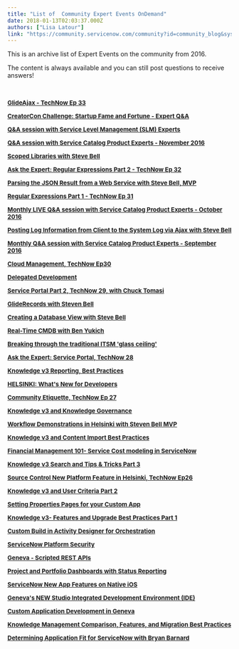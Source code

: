 ```yaml
---
title: "List of  Community Expert Events OnDemand"
date: 2018-01-13T02:03:37.000Z
authors: ["Lisa Latour"]
link: "https://community.servicenow.com/community?id=community_blog&sys_id=52dde6e9dbd0dbc01dcaf3231f9619dc"
---
```

<p>This is an archive list of Expert Events on the community from 2016.</p>
<p>The content is always available and you can still post questions to receive answers!</p>
<p> </p>
<p><span style="font-size: 10pt;"><strong><a title="" href="/community?id&#61;community_question&amp;sys_id&#61;6febcfe1db9cdbc01dcaf3231f961992" rel="nofollow">GlideAjax - TechNow Ep 33</a></strong></span></p>
<p><span style="font-size: 10pt;"><strong><a title="" href="/community?id&#61;community_question&amp;sys_id&#61;2ea443e9dbd8dbc01dcaf3231f9619de" rel="nofollow">CreatorCon Challenge: Startup Fame and Fortune - Expert Q&amp;A</a></strong></span></p>
<p><span style="font-size: 10pt;"><strong><a title="" href="/community?id&#61;community_question&amp;sys_id&#61;418b0761db9cdbc01dcaf3231f9619d5" rel="nofollow">Q&amp;A session with Service Level Management (SLM) Experts</a></strong></span></p>
<p><span style="font-size: 10pt;"><strong><a title="" href="/community?id&#61;community_question&amp;sys_id&#61;dc43cbe1dbd8dbc01dcaf3231f96194d" rel="nofollow">Q&amp;A session with Service Catalog Product Experts - November 2016</a></strong></span></p>
<p><span style="font-size: 10pt;"><strong><a title="" href="/community?id&#61;community_question&amp;sys_id&#61;9da20f21dbd8dbc01dcaf3231f961983" rel="nofollow">Scoped Libraries with Steve Bell</a></strong></span></p>
<p><span style="font-size: 10pt;"><strong><a title="" href="/community?id&#61;community_question&amp;sys_id&#61;dbc647a5db1cdbc01dcaf3231f961927" rel="nofollow">Ask the Expert: Regular Expressions Part 2 - TechNow Ep 32</a></strong></span></p>
<p><span style="font-size: 10pt;"><strong><a title="" href="/community?id&#61;community_question&amp;sys_id&#61;d84287addb98dbc01dcaf3231f96196e" rel="nofollow">Parsing the JSON Result from a Web Service with Steve Bell, MVP</a></strong></span></p>
<p><span style="font-size: 10pt;"><strong><a title="" href="/community?id&#61;community_question&amp;sys_id&#61;93860b25db1cdbc01dcaf3231f9619f0" rel="nofollow">Regular Expressions Part 1 - TechNow Ep 31</a></strong></span></p>
<p><span style="font-size: 10pt;"><strong><a title="" href="/community?id&#61;community_question&amp;sys_id&#61;fdd80f61db5cdbc01dcaf3231f9619c2" rel="nofollow">Monthly LIVE Q&amp;A session with Service Catalog Product Experts - October 2016</a></strong></span></p>
<p><span style="font-size: 10pt;"><strong><a title="" href="/community?id&#61;community_question&amp;sys_id&#61;5ec24b61dbd8dbc01dcaf3231f961979" rel="nofollow">Posting Log Information from Client to the System Log via Ajax with Steve Bell</a></strong></span></p>
<p><span style="font-size: 10pt;"><strong><a title="" href="/community?id&#61;community_question&amp;sys_id&#61;eab29ba1db101fc01dcaf3231f961928" rel="nofollow">Monthly Q&amp;A session with Service Catalog Product Experts - September 2016</a></strong></span></p>
<p><span style="font-size: 10pt;"><strong> <a title="" href="/community?id&#61;community_question&amp;sys_id&#61;f8bc8be5db9cdbc01dcaf3231f96196e" rel="nofollow">Cloud Management, TechNow Ep30</a></strong></span></p>
<p><span style="font-size: 10pt;"><strong><a title="" href="/community?id&#61;community_question&amp;sys_id&#61;038c4fa5db9cdbc01dcaf3231f961984" rel="nofollow">Delegated Development </a></strong></span></p>
<p><span style="font-size: 10pt;"><strong><a title="" href="/community?id&#61;community_question&amp;sys_id&#61;1ca2cb21dbd8dbc01dcaf3231f96199c" rel="nofollow">Service Portal Part 2, TechNow 29, with Chuck Tomasi </a></strong></span></p>
<p><span style="font-size: 10pt;"><strong><a title="" href="/community?id&#61;community_question&amp;sys_id&#61;d5025feddbdcdbc01dcaf3231f9619a0" rel="nofollow">GlideRecords with Steven Bell</a></strong></span></p>
<p><span style="font-size: 10pt;"><strong><a title="" href="/community?id&#61;community_question&amp;sys_id&#61;ff22db21db101fc01dcaf3231f9619c2" rel="nofollow">Creating a Database View with Steve Bell </a></strong></span></p>
<p><span style="font-size: 10pt;"><strong><a title="" href="/community?id&#61;community_question&amp;sys_id&#61;97d6cba5db1cdbc01dcaf3231f9619e0" rel="nofollow">Real-Time CMDB with Ben Yukich </a></strong></span></p>
<p><span style="font-size: 10pt;"><a href="/community?id&#61;community_question&amp;sys_id&#61;e77443a9dbd8dbc01dcaf3231f9619b9" rel="nofollow"><strong>Breaking through the traditional ITSM &#39;glass ceiling&#39; </strong></a></span></p>
<p><span style="font-size: 10pt;"><strong><a title="" href="/community?id&#61;community_question&amp;sys_id&#61;31ee07a1dbdcdbc01dcaf3231f961920" rel="nofollow">Ask the Expert: Service Portal, TechNow 28 </a></strong></span></p>
<p><span style="font-size: 10pt;"><strong><a title="" href="/community?id&#61;community_question&amp;sys_id&#61;b9ae7e65db58dbc01dcaf3231f96196f" rel="nofollow">Knowledge v3 Reporting, Best Practices </a></strong></span></p>
<p><span style="font-size: 10pt;"><a href="/community?id&#61;community_question&amp;sys_id&#61;e0adcf2ddb9cdbc01dcaf3231f9619b9" rel="nofollow"><strong>HELSINKI: What&#39;s New for Developers </strong></a></span></p>
<p><span style="font-size: 10pt;"><a href="/community?id&#61;community_question&amp;sys_id&#61;f1640b69dbd8dbc01dcaf3231f9619be" rel="nofollow"><strong>Community Etiquette, TechNow Ep 27</strong></a></span></p>
<p><span style="font-size: 10pt;"><a href="/community?id&#61;community_question&amp;sys_id&#61;375a8fa9db5cdbc01dcaf3231f96193f" rel="nofollow"><strong>Knowledge v3 and Knowledge Governance</strong></a></span></p>
<p><span style="font-size: 10pt;"><a href="/community?id&#61;community_question&amp;sys_id&#61;0c37c729db1cdbc01dcaf3231f9619cd" rel="nofollow"><strong>Workflow Demonstrations in Helsinki with Steven Bell MVP</strong></a></span></p>
<p><span style="font-size: 10pt;"><a href="/community?id&#61;community_question&amp;sys_id&#61;fa964f25db1cdbc01dcaf3231f9619d6" rel="nofollow"><strong>Knowledge v3 and Content Import Best Practices</strong></a></span></p>
<p><span style="font-size: 10pt;"><a href="/community?id&#61;community_question&amp;sys_id&#61;6ce50f21db1cdbc01dcaf3231f9619c5" rel="nofollow"><strong>Financial Management 101- Service Cost modeling in ServiceNow </strong></a></span></p>
<p><span style="font-size: 10pt;"><a href="/community?id&#61;community_question&amp;sys_id&#61;1715076ddbd8dbc01dcaf3231f9619db" rel="nofollow"><strong>Knowledge v3 Search and Tips &amp; Tricks Part 3 </strong></a></span></p>
<p><span style="font-size: 10pt;"><a href="/community?id&#61;community_question&amp;sys_id&#61;f9910769db98dbc01dcaf3231f9619b3" rel="nofollow"><strong>Source Control New Platform Feature in Helsinki, TechNow Ep26</strong></a></span></p>
<p><span style="font-size: 10pt;"><a href="/community?id&#61;community_question&amp;sys_id&#61;d0d107a9db98dbc01dcaf3231f961943" rel="nofollow"><strong>Knowledge v3 and User Criteria Part 2 </strong></a></span></p>
<p><span style="font-size: 10pt;"><a href="/community?id&#61;community_question&amp;sys_id&#61;0b801369dbdcdbc01dcaf3231f9619c9" rel="nofollow"><strong>Setting Properties Pages for your Custom App </strong></a></span></p>
<p><span style="font-size: 10pt;"><a href="/community?id&#61;community_question&amp;sys_id&#61;2d721f61db101fc01dcaf3231f9619da" rel="nofollow"><strong>Knowledge v3- Features and Upgrade Best Practices Part 1</strong></a></span></p>
<p><span style="font-size: 10pt;"><a href="/community?id&#61;community_question&amp;sys_id&#61;bdf05fa9dbdcdbc01dcaf3231f9619a9" rel="nofollow"><strong>Custom Build in Activity Designer for Orchestration</strong></a></span></p>
<p><span style="font-size: 10pt;"><a href="/community?id&#61;community_question&amp;sys_id&#61;5a630b25dbd8dbc01dcaf3231f96195b" rel="nofollow"><strong>ServiceNow Platform Security</strong></a></span></p>
<p><span style="font-size: 10pt;"><a href="/community?id&#61;community_question&amp;sys_id&#61;842bc3eddb5cdbc01dcaf3231f961930" rel="nofollow"><strong>Geneva - Scripted REST APIs</strong></a></span></p>
<p><span style="font-size: 10pt;"><a href="/community?id&#61;community_question&amp;sys_id&#61;bdb68b65db1cdbc01dcaf3231f961928" rel="nofollow"><strong>Project and Portfolio Dashboards with Status Reporting</strong></a></span></p>
<p><span style="font-size: 10pt;"><a href="/community?id&#61;community_question&amp;sys_id&#61;14a1c769db98dbc01dcaf3231f9619a1" rel="nofollow"><strong>ServiceNow New App Features on Native iOS</strong></a></span></p>
<p><span style="font-size: 10pt;"><a href="/community?id&#61;community_event&amp;sys_id&#61;0d157aa9dbdc5bc0b322f4621f961932" rel="nofollow"><strong>Geneva&#39;s NEW Studio Integrated Development Environment (IDE)</strong></a></span></p>
<p><span style="font-size: 10pt;"><a href="/community?id&#61;community_question&amp;sys_id&#61;9e80cfe1db98dbc01dcaf3231f961937" rel="nofollow"><strong>Custom Application Development in Geneva</strong></a></span></p>
<p><span style="font-size: 10pt;"><a href="/community?id&#61;community_question&amp;sys_id&#61;30b50321db1cdbc01dcaf3231f961954" rel="nofollow"><strong>Knowledge Management Comparison, Features, and Migration Best Practices</strong></a></span></p>
<p><span style="font-size: 10pt;"><a href="/community?id&#61;community_question&amp;sys_id&#61;61b8c361db5cdbc01dcaf3231f961969" rel="nofollow"><strong>Determining Application Fit for ServiceNow with Bryan Barnard</strong></a></span></p>